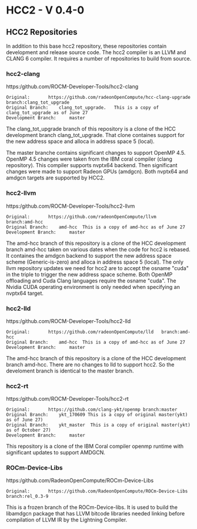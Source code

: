 HCC2 - V 0.4-0
==============

## HCC2 Repositories

<A NAME="Repositories">
In addition to this base hcc2 repository, these repositories contain development and release source code.
The hcc2 compiler is an LLVM and CLANG 6 compiler.  It requires a number of repositories to build from source.

### hcc2-clang
https:/github.com/ROCM-Developer-Tools/hcc2-clang
```
Original: 		https://github.com/radeonOpenCompute/hcc-clang-upgrade  branch:clang_tot_upgrade
Original Branch:  	clang_tot_upgrade.   This is a copy of clang_tot_upgrade as of June 27
Development Branch:     master
```
The clang_tot_upgrade branch of this repository is a clone of the HCC development branch clang_tot_upgrade. That clone containes support for the new address space and alloca in address space 5 (local).

The master branche contains significant changes to support OpenMP 4.5. OpenMP 4.5 changes were taken from the IBM coral compiler (clang repository). This compiler supports nvptx64 backend.   Then significant changes were made to support Radeon GPUs (amdgcn).  Both nvptx64 and amdgcn targets are supported by HCC2.

### hcc2-llvm
https:/github.com/ROCM-Developer-Tools/hcc2-llvm
```
Original: 		https://github.com/radeonOpenCompute/llvm   branch:amd-hcc
Original Branch:  	amd-hcc  This is a copy of amd-hcc as of June 27
Development Branch:     master
```
The amd-hcc branch of this repository is a clone of the HCC development branch amd-hcc taken on various dates when the code for hcc2 is rebased.  It containes the amdgcn backend to support the new address space scheme (Generic-is-zero) and alloca in address space 5 (local).  The only llvm repository updates we need for hcc2 are to accept the osname "cuda" in the triple to trigger the new address space scheme.  Both OpenMP offloading and Cuda Clang languages require the osname "cuda".  The Nvidia CUDA operating environment is only needed when specifying an nvptx64 target.

### hcc2-lld
https:/github.com/ROCM-Developer-Tools/hcc2-lld
```
Original: 		https://github.com/radeonOpenCompute/lld   branch:amd-hcc
Original Branch:  	amd-hcc  This is a copy of amd-hcc as of June 27
Development Branch:     master
```
The amd-hcc branch of this repository is a clone of the HCC development branch amd-hcc.   There are no changes to lld to support hcc2.  So the develoment branch is identical to the master branch.

### hcc2-rt
https:/github.com/ROCM-Developer-Tools/hcc2-rt
```
Original: 		https://github.com/clang-ykt/openmp branch:master
Original Branch:  	ykt_170609 This is a copy of original master(ykt) as of June 27)
Original Branch:  	ykt_master  This is a copy of original master(ykt) as of October 27)
Development Branch:     master
```
This repository is a clone of the IBM Coral compiler openmp runtime with significant updates to support AMDGCN.

### ROCm-Device-Libs
https:/github.com/RadeonOpenCompute/ROCm-Device-Libs
```
Original: 		https://github.com/RadeonOpenCompute/ROCm-Device-Libs  branch:rel_0.3-9
```
This is a frozen branch of the ROCm-Device-libs.  It is used to build the libamdgcn package that has LLVM bitcode libraries needed linking before compilation of LLVM IR by the Lightning Compiler.
